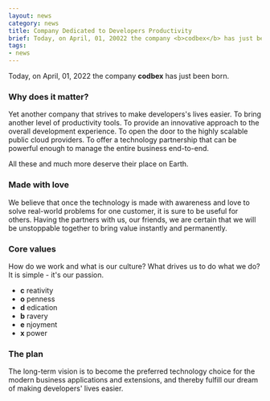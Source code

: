```yaml
---
layout: news
category: news
title: Company Dedicated to Developers Productivity
brief: Today, on April, 01, 20022 the company <b>codbex</b> has just been born...
tags:
- news
---
```



Today, on April, 01, 2022 the company __codbex__ has just been born.

### Why does it matter?

Yet another company that strives to make developers's lives easier. To bring another level of productivity tools.
To provide an innovative approach to the overall development experience.
To open the door to the highly scalable public cloud providers.
To offer a technology partnership that can be powerful enough to manage the entire business end-to-end.

All these and much more deserve their place on Earth.

### Made with love

We believe that once the technology is made with awareness and love to solve real-world problems for one customer,
it is sure to be useful for others. Having the partners with us, our friends, we are certain that we will be unstoppable together to bring value instantly and permanently.

### Core values

How do we work and what is our culture? What drives us to do what we do? It is simple - it's our passion.

 - __c__ reativity
 - __o__ penness
 - __d__ edication
 - __b__ ravery
 - __e__ njoyment
 - __x__ power

### The plan

The long-term vision is to become the preferred technology choice for the modern business applications and extensions, and thereby fulfill our dream of making developers' lives easier.


<br><br><br>

